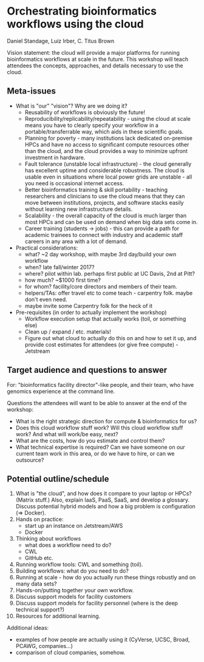 # Orchestrating bioinformatics workflows using the cloud

Daniel Standage, Luiz Irber, C. Titus Brown

Vision statement: the cloud will provide a major platforms for running bioinformatics workflows at scale in the future. This workshop will teach attendees the concepts, approaches, and details necessary to use the cloud.

## Meta-issues

* What is "our" "vision"? Why are we doing it?
    * Reusability of workflows is obviously the future!
    * Reproducibility/replicability/repeatability - using the cloud at scale means you have to clearly specify your workflow in a portable/transferrable way, which aids in these scientific goals.
    * Planning for poverty - many institutions lack dedicated on-premise HPCs and have no access to significant compute resources other than the cloud, and the cloud provides a way to minimize upfront investment in hardware.
    * Fault tolerance (unstable local infrastructure) - the cloud generally has excellent uptime and considerable robustness.  The cloud is usable even in situations where local power grids are unstable - all you need is occasional internet access.
    * Better bioinformatics training & skill portability - teaching researchers and clinicians to use the cloud means that they can move between institutions, projects, and software stacks easily without learning new infrastructure details.
    * Scalability - the overall capacity of the cloud is much larger than most HPCs and can be used on demand when big data sets come in.
    * Career training (students -> jobs) - this can provide a path for academic trainees to connect with industry and academic staff careers in any area with a lot of demand.
* Practical considerations:
    * what? ~2 day workshop, with maybe 3rd day/build your own workflow
    * when? late fall/winter 2017?
    * where? pilot within lab. perhaps first public at UC Davis, 2nd at Pitt?
    * how much? ~$1000 first time?
    * for whom? facility/core directors and members of their team.
    * helpers/TAs: offer travel etc to come teach - carpentry folk. maybe don't even need.
    * maybe invite some Carpentry folk for the heck of it
* Pre-requisites (in order to actually implement the workshop)
    * Workflow execution setup that actually works (toil, or something else)
    * Clean up / expand / etc. materials!
    * Figure out what cloud to actually do this on and how to set it up, and provide cost estimates for attendees (or give free compute) - Jetstream

## Target audience and questions to answer

For: "bioinformatics facility director"-like people, and their team, who have genomics experience at the command line.

Questions the attendees will want to be able to answer at the end of the workshop:
* What is the right strategic direction for compute & bioinformatics for us?
* Does this cloud workflow stuff work? Will this cloud workflow stuff work? And what will work/be easy, next?
* What are the costs, how do you estimate and control them?
* What technical expertise is required? Can we have someone on our current team work in this area, or do we have to hire, or can we outsource?

## Potential outline/schedule

1. What is "the cloud", and how does it compare to your laptop or HPCs? (Matrix stuff.) Also, explain IaaS, PaaS, SaaS, and develop a glossary. Discuss potential hybrid models and how a big problem is configuration (=> Docker).
2. Hands on practice:
    * start up an instance on Jetstream/AWS
    * Docker
3. Thinking about workflows
    * what does a workflow need to do?
    * CWL
    * GitHub etc.
4. Running workflow tools: CWL and something (toil).
5. Building workflows: what do you need to do?
6. Running at scale - how do you actually run these things robustly and on many data sets?
7. Hands-on/putting together your *own* workflow.
8. Discuss support models for facility customers
9. Discuss support models for facility personnel (where is the deep technical support?)
10. Resources for additional learning.

Additional ideas:

* examples of how people are actually using it (CyVerse, UCSC, Broad, PCAWG, companies...)
* comparison of cloud companies, somehow.
